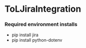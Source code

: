 # ToLJiraIntegration

### Required environment installs
- pip install jira
- pip install python-dotenv
